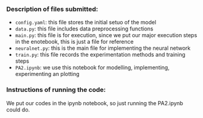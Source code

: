 ### Description of files submitted:

- `config.yaml`: this file stores the initial setuo of the model
- `data.py`: this file includes data preprocessing functions
- `main.py`: this file is for execution, since we put our major execution steps in the enotebook, this is just a file for reference
- `neuralnet.py`: this is the main file for implementing the neural network
- `train.py`: this file records the experimentation methods and training steps
- `PA2.ipynb`: we use this notebook for modelling, implementing, experimenting an plotting


### Instructions of running the code:
We put our codes in the ipynb notebook, so just running the PA2.ipynb could do.